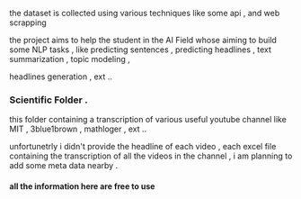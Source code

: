 the dataset is collected using various techniques like some api , and web scrapping 

the project aims to help the student in the AI Field whose aiming to build some NLP tasks , like predicting sentences , predicting headlines , text summarization , topic modeling ,

headlines generation , ext ..


### Scientific Folder .

this folder containing a transcription of various useful youtube channel like MIT , 3blue1brown , mathloger , ext .. 

unfortunetrly i didn't provide the headline of each video , each excel file containing the transcription of all the videos in the channel , i am planning to add some meta data nearby . 




#### all the information here are free to use 

